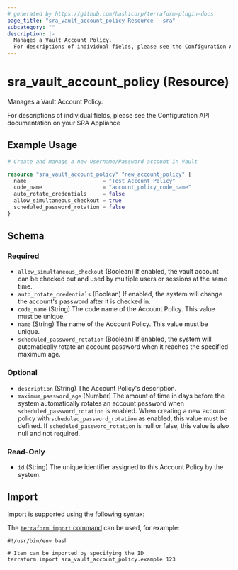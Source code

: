```yaml
---
# generated by https://github.com/hashicorp/terraform-plugin-docs
page_title: "sra_vault_account_policy Resource - sra"
subcategory: ""
description: |-
  Manages a Vault Account Policy.
  For descriptions of individual fields, please see the Configuration API documentation on your SRA Appliance
---
```


# sra_vault_account_policy (Resource)

Manages a Vault Account Policy.

For descriptions of individual fields, please see the Configuration API documentation on your SRA Appliance

## Example Usage

```terraform
# Create and manage a new Username/Password account in Vault

resource "sra_vault_account_policy" "new_account_policy" {
  name                        = "Test Account Policy"
  code_name                   = "account_policy_code_name"
  auto_rotate_credentials     = false
  allow_simultaneous_checkout = true
  scheduled_password_rotation = false
}
```

<!-- schema generated by tfplugindocs -->
## Schema

### Required

- `allow_simultaneous_checkout` (Boolean) If enabled, the vault account can be checked out and used by multiple users or sessions at the same time.
- `auto_rotate_credentials` (Boolean) If enabled, the system will change the account's password after it is checked in.
- `code_name` (String) The code name of the Account Policy. This value must be unique.
- `name` (String) The name of the Account Policy. This value must be unique.
- `scheduled_password_rotation` (Boolean) If enabled, the system will automatically rotate an account password when it reaches the specified maximum age.

### Optional

- `description` (String) The Account Policy's description.
- `maximum_password_age` (Number) The amount of time in days before the system automatically rotates an account password when `scheduled_password_rotation` is enabled. When creating a new account policy with `scheduled_password_rotation` as enabled, this value must be defined. If `scheduled_password_rotation` is null or false, this value is also null and not required.

### Read-Only

- `id` (String) The unique identifier assigned to this Account Policy by the system.

## Import

Import is supported using the following syntax:

The [`terraform import` command](https://developer.hashicorp.com/terraform/cli/commands/import) can be used, for example:

```shell
#!/usr/bin/env bash

# Item can be imported by specifying the ID
terraform import sra_vault_account_policy.example 123
```
